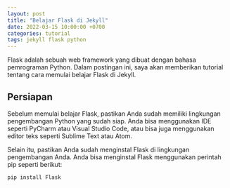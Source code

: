 ```yaml
---
layout: post
title: "Belajar Flask di Jekyll"
date: 2022-03-15 10:00:00 +0700
categories: tutorial
tags: jekyll flask python
---
```


Flask adalah sebuah web framework yang dibuat dengan bahasa pemrograman Python. Dalam postingan ini, saya akan memberikan tutorial tentang cara memulai belajar Flask di Jekyll.

## Persiapan

Sebelum memulai belajar Flask, pastikan Anda sudah memiliki lingkungan pengembangan Python yang sudah siap. Anda bisa menggunakan IDE seperti PyCharm atau Visual Studio Code, atau bisa juga menggunakan editor teks seperti Sublime Text atau Atom.

Selain itu, pastikan Anda sudah menginstal Flask di lingkungan pengembangan Anda. Anda bisa menginstal Flask menggunakan perintah pip seperti berikut:

~~~
pip install Flask
~~~